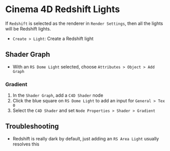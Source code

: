 # Cinema 4D Redshift Lights

If `Redshift` is selected as the renderer in `Render Settings`, then all the lights will be Redshift lights.

- `Create > Light`: Create a Redshift light

## Shader Graph

- With an `RS Dome Light` selected, choose `Attributes > Object > Add Graph`

### Gradient

1. In the `Shader Graph`, add a `C4D Shader` node
2. Click the blue square on `RS Dome Light` to add an input for `General > Tex 0`
3. Select the `C4D Shader` and set `Node Properties > Shader > Gradient`

## Troubleshooting

- Redshift is really dark by default, just adding an `RS Area Light` usually resolves this
